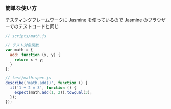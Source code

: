 ### 簡単な使い方

テスティングフレームワークに Jasmine を使っているので Jasmine のブラウザーでのテストコードと同じ

```javascript
// scripts/math.js

// テスト対象関数
var math = {
  add: function (x, y) {
    return x + y;
  }
};
```

```javascript
// test/math.spec.js
describe('math.add()', function () {
  it('1 + 2 = 3', function () {
    expect(math.add(1, 2)).toEqual(3);
  });
});
```
